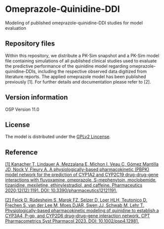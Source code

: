 # Omeprazole-Quinidine-DDI
Modeling of published omeprazole-quinidine-DDI studies for model evaluation

## Repository files
Within this repository, we distribute a PK-Sim snapshot and a PK-Sim model file containing simulations of all published clinical studies used to evaluate the predictive performance of the quinidine model regarding omeprazole-quinidine-DDIs, including the respective observed data digitized from literature reports. The applied omeprazole model has been published previously [1]. For further details and documentation please refer to [2].


## Version information

OSP Version 11.0

## License 
The model is distributed under the [GPLv2 Lincense](https://github.com/Open-Systems-Pharmacology/Suite/blob/develop/LICENSE).

## Reference
[[1] Kanacher T, Lindauer A, Mezzalana E, Michon I, Veau C, Gómez Mantilla JD, Nock V, Fleury A. A physiologically-based pharmacokinetic (PBPK) model network for the prediction of CYP1A2 and CYP2C19 drug-drug-gene interactions with fluvoxamine, omeprazole, S-mephenytoin, moclobemide, tizanidine, mexiletine, ethinylestradiol, and caffeine. Pharmaceutics 2020;12(12):1191. DOI: 10.3390/pharmaceutics12121191.](https://pubmed.ncbi.nlm.nih.gov/33302490/)

[[2] Feick D, Rüdesheim S, Marok FZ, Selzer D, Loer HLH, Teutonico D, Frechen S, van der Lee M, Moes DJAR, Swen JJ, Schwab M, Lehr T. Physiologically-based pharmacokinetic modeling of quinidine to establish a CYP3A4, P-gp, and CYP2D6 drug–drug–gene interaction network. CPT Pharmacometrics Syst Pharmacol 2023. DOI: 10.1002/psp4.12981.](https://ascpt.onlinelibrary.wiley.com/doi/10.1002/psp4.12981)
